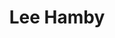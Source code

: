 ---
title: Lee Hamby
layout: people
image: Lee_Hamby.jpeg
image_credit: 
image_alt: 
image_caption: 
Details:
  Website: https://leehamby.weebly.com
  Facebook:
  Twitter: leehamby
  Instagram: leehambyproductions
  LinkedIn: lee-hamby-ba10233b
---